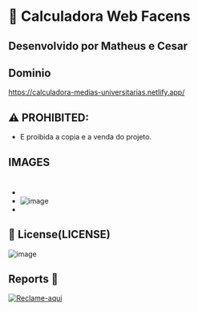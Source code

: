 # 🔢 Calculadora Web Facens
## Desenvolvido por Matheus e Cesar

## Dominio
https://calculadora-medias-universitarias.netlify.app/


## ⚠️ PROHIBITED:
- E proibida a copia e a venda do projeto.


##  IMAGES 
#
-
- ![image](https://github.com/user-attachments/assets/0cf98d02-0518-4d42-8f45-77cc0311b21d)
-



## 📜 License(LICENSE)

![image](https://github.com/user-attachments/assets/3ed7aea8-871c-4d48-bc8d-349549db4680)


##  Reports 📱
[![Reclame-aqui](https://img.shields.io/badge/complain-_here-red)](https://github.com/cesarbtakeda/Calculadora-Web-Facens/issues)  
